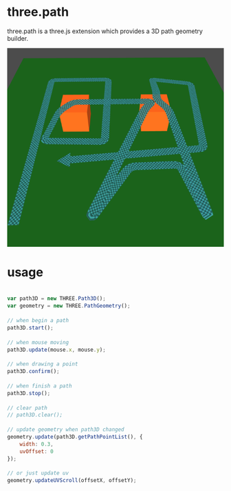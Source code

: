 three.path
===================

three.path is a three.js extension which provides a 3D path geometry builder.

![image](./images/screenshot.png) 

usage
===================
````javascript

var path3D = new THREE.Path3D();
var geometry = new THREE.PathGeometry();

// when begin a path
path3D.start(); 

// when mouse moving
path3D.update(mouse.x, mouse.y); 

// when drawing a point
path3D.confirm(); 

// when finish a path
path3D.stop(); 

// clear path
// path3D.clear(); 

// update geometry when path3D changed
geometry.update(path3D.getPathPointList(), {
    width: 0.3,
    uvOffset: 0
}); 

// or just update uv
geometry.updateUVScroll(offsetX, offsetY);

````